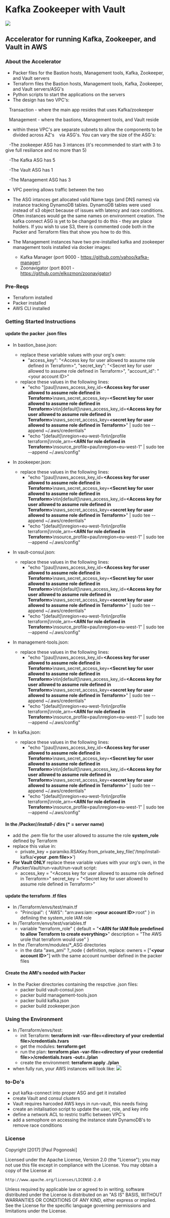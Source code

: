 # Kafka Zookeeper with Vault

![](design.png)

## Accelerator for running Kafka, Zookeeper, and Vault in AWS 
### About the Accelerator
- Packer files for the Bastion hosts, Management tools, Kafka, Zookeeper, and Vault servers
- Terraform files the Bastion hosts, Management tools, Kafka, Zookeeper, and Vault servers/ASG's
- Python scripts to start the applications on the servers
- The design has two VPC's:

&nbsp;&nbsp; Transaction - where the main app resides that uses Kafka/zookeeper

&nbsp;&nbsp; Management - where the bastions, Management tools, and Vault reside

- within these VPC's are separate subnets to allow the components to be divided across AZ's
&nbsp;&nbsp; via ASG's. You can vary the size of the ASG's: 

&nbsp;&nbsp; -The zookeeper ASG has 3 intances (it's recommended to start with 3 to give full resiliance and no more than 5) 

&nbsp;&nbsp; -The Kafka ASG has 5

&nbsp;&nbsp; -The Vault ASG has 1

&nbsp;&nbsp; -The Management ASG has 3

- VPC peering allows traffic between the two

- The ASG intances get allocated valid Name tags (and DNS names) via instance tracking 
DynamoDB tables. DynamoDB tables were used instead of s3 object because of issues with 
latency and race conditions. Often instances would ge the same names on environment 
creation. The kafka connect ASG is yet to be changed to do this - they are place holders. If 
you wish to use S3, there is commented code both in the Packer and Terraform files that 
show you how to do this.

- The Management instances have two pre-installed kafka and zookeeper management tools 
installed via docker images: 
    - Kafka Manager (port 9000 - https://github.com/yahoo/kafka-manager)
    - Zoonavigator (port 8001 - https://github.com/elkozmon/zoonavigator)



### Pre-Reqs
- Terraform installed
- Packer installed
- AWS CLI installed

### Getting Started Instructions
#### update the packer .json files
- In bastion_base.json:

    - replace these variable values with your org's own:
        - "access_key": "&lt;Access key for user allowed to assume role defined in Terraform&gt;",
          "secret_key": "&lt;Secret key for user allowed to assume role defined in Terraform&gt;",
          "account_id": "&lt;your account ID&gt;"
    - replace these values in the following lines:
        - "echo \"[paul]\naws_access_key_id=**&lt;Access key for user allowed to assume role defined in Terraform&gt;**\naws_secret_access_key=**&lt;Secret key for user allowed to assume role defined in Terraform&gt;**\n\n[default]\naws_access_key_id=**&lt;Access key for user allowed to assume role defined in Terraform&gt;**\naws_secret_access_key=**&lt;secret key for user allowed to assume role defined in Terraform&gt;**\" | sudo tee --append ~/.aws/credentials"
        - "echo \"[default]\nregion=eu-west-1\n\n[profile terraform]\nrole_arn=**&lt;ARN for role defined in Terraform&gt;**\nsource_profile=paul\nregion=eu-west-1\" | sudo tee --append ~/.aws/config"

- In zookeeper.json:

    - replace these values in the following lines:
        - "echo \"[paul]\naws_access_key_id=**&lt;Access key for user allowed to assume role defined in Terraform&gt;**\naws_secret_access_key=**&lt;Secret key for user allowed to assume role defined in Terraform&gt;**\n\n[default]\naws_access_key_id=**&lt;Access key for user allowed to assume role defined in Terraform&gt;**\naws_secret_access_key=**&lt;secret key for user allowed to assume role defined in Terraform&gt;**\" | sudo tee --append ~/.aws/credentials"
        - "echo \"[default]\nregion=eu-west-1\n\n[profile terraform]\nrole_arn=**&lt;ARN for role defined in Terraform&gt;**\nsource_profile=paul\nregion=eu-west-1\" | sudo tee --append ~/.aws/config"

- In vault-consul.json:

    - replace these values in the following lines:
        - "echo \"[paul]\naws_access_key_id=**&lt;Access key for user allowed to assume role defined in Terraform&gt;**\naws_secret_access_key=**&lt;Secret key for user allowed to assume role defined in Terraform&gt;**\n\n[default]\naws_access_key_id=**&lt;Access key for user allowed to assume role defined in Terraform&gt;**\naws_secret_access_key=**&lt;secret key for user allowed to assume role defined in Terraform&gt;**\" | sudo tee --append ~/.aws/credentials"
        - "echo \"[default]\nregion=eu-west-1\n\n[profile terraform]\nrole_arn=**&lt;ARN for role defined in Terraform&gt;**\nsource_profile=paul\nregion=eu-west-1\" | sudo tee --append ~/.aws/config"

- In management-tools.json:

    - replace these values in the following lines:
        - "echo \"[paul]\naws_access_key_id=**&lt;Access key for user allowed to assume role defined in Terraform&gt;**\naws_secret_access_key=**&lt;Secret key for user allowed to assume role defined in Terraform&gt;**\n\n[default]\naws_access_key_id=**&lt;Access key for user allowed to assume role defined in Terraform&gt;**\naws_secret_access_key=**&lt;secret key for user allowed to assume role defined in Terraform&gt;**\" | sudo tee --append ~/.aws/credentials"
        - "echo \"[default]\nregion=eu-west-1\n\n[profile terraform]\nrole_arn=**&lt;ARN for role defined in Terraform&gt;**\nsource_profile=paul\nregion=eu-west-1\" | sudo tee --append ~/.aws/config"

- In kafka.json:

    - replace these values in the following lines:
        - "echo \"[paul]\naws_access_key_id=**&lt;Access key for user allowed to assume role defined in Terraform&gt;**\naws_secret_access_key=**&lt;Secret key for user allowed to assume role defined in Terraform&gt;**\n\n[default]\naws_access_key_id=**&lt;Access key for user allowed to assume role defined in Terraform&gt;**\naws_secret_access_key=**&lt;secret key for user allowed to assume role defined in Terraform&gt;**\" | sudo tee --append ~/.aws/credentials"
        - "echo \"[default]\nregion=eu-west-1\n\n[profile terraform]\nrole_arn=**&lt;ARN for role defined in Terraform&gt;**\nsource_profile=paul\nregion=eu-west-1\" | sudo tee --append ~/.aws/config"


#### In the /Packer/*/install-*/ dirs (* = server name)
- add the .pem file for the user allowed to assume the role **system_role** defined by Terraform
- replace this value in:
    - private_key = paramiko.RSAKey.from_private_key_file('/tmp/install-kafka/**&lt;your .pem file>&gt;**')
- **For Vault ONLY** replace these variable values with your org's own, in the /Packer/Vault/run-vault/run-vault script:
    - access_key = "&lt;Access key for user allowed to assume role defined in Terraform&gt;"
    secret_key = "&lt;Secret key for user allowed to assume role defined in Terraform&gt;"


#### update the terraform .tf files
- In /Terraform/envs/test/main.tf
    - "Principal": {
          "AWS": "arn:aws:iam::**&lt;your account ID&gt;**:root"
        } in definiing the system_role IAM role
- In /Terraform/envs/test/variables.tf
    - variable "terraform_role" {
    default = "**&lt;ARN for IAM Role predefined to allow Terraform to create everything&gt;**"
    description = "The AWS urole that terraform would use"
  }
- In the /Terraform/modules/*_ASG directories
    - in the data "aws_ami" ?_node { definition, replace: owners = ["**&lt;your account ID&gt;**"] with the same account number defined in the packer files
    
#### Create the AMI's needed with Packer
- In the Packer directories containing the respctive .json files:
    - packer build vault-consul.json
    - packer build management-tools.json
    - packer build kafka.json
    - packer build zookeeper.json

### Using the Environment
- In /Terraform/envs/test:
    - init Terraform:  **terraform init -var-file=&lt;directory of your credential file&gt;/credentials.tvars**
    - get the modules: **terraform get**
    - run the plan:  **terraform plan -var-file=&lt;directory of your credential file>&gt;/credentials.tvars -out=./plan**
    - create the environment: **terraform apply ./plan**
- when fully run, your AWS instances will look like:
![](aws-instances.png)

### to-Do's
- put kafka-connect into proper ASG and get it installed
- create Vault and consul clusters
- Vault requires harcoded AWS keys in run-vault, this needs fixing
- create an initalisation script to update the user, role, and key info
- define a network ACL to restric traffic between VPC's
- add a semophore on accessing the instance state DynamoDB's to remove race conditions

### License
Copyright [2017] [Paul Pogonoski]

Licensed under the Apache License, Version 2.0 (the "License");
you may not use this file except in compliance with the License.
You may obtain a copy of the License at

    http://www.apache.org/licenses/LICENSE-2.0

Unless required by applicable law or agreed to in writing, software
distributed under the License is distributed on an "AS IS" BASIS,
WITHOUT WARRANTIES OR CONDITIONS OF ANY KIND, either express or implied.
See the License for the specific language governing permissions and
limitations under the License.
